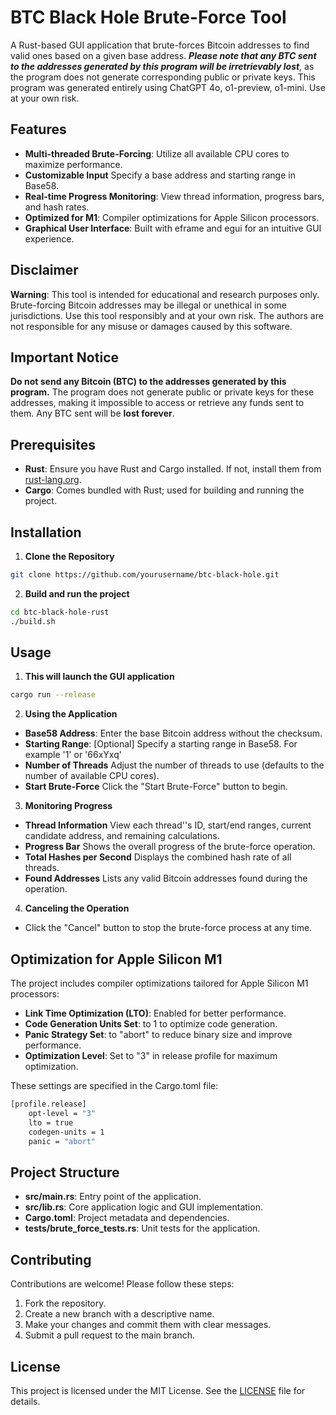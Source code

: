 BTC Black Hole Brute-Force Tool
===============================

A Rust-based GUI application that brute-forces Bitcoin addresses to find valid ones based on a given base address. ***Please note that any BTC sent to the addresses generated by this program will be irretrievably lost***, as the program does not generate corresponding public or private keys. This program was generated entirely using ChatGPT 4o, o1-preview, o1-mini. Use at your own risk.

Features
--------

* **Multi-threaded Brute-Forcing**: Utilize all available CPU cores to maximize performance.
* **Customizable Input** Specify a base address and starting range in Base58.
* **Real-time Progress Monitoring**: View thread information, progress bars, and hash rates.
* **Optimized for M1**: Compiler optimizations for Apple Silicon processors.
* **Graphical User Interface**: Built with eframe and egui for an intuitive GUI experience.

Disclaimer
----------

**Warning**: This tool is intended for educational and research purposes only. Brute-forcing Bitcoin addresses may be illegal or unethical in some jurisdictions. Use this tool responsibly and at your own risk. The authors are not responsible for any misuse or damages caused by this software.

Important Notice
----------------

**Do not send any Bitcoin (BTC) to the addresses generated by this program.** The program does not generate public or private keys for these addresses, making it impossible to access or retrieve any funds sent to them. Any BTC sent will be **lost forever**.

Prerequisites
-------------

* **Rust**: Ensure you have Rust and Cargo installed. If not, install them from [rust-lang.org](https://www.rust-lang.org/tools/install).
* **Cargo**: Comes bundled with Rust; used for building and running the project.

Installation
------------

1. **Clone the Repository**

```bash
git clone https://github.com/yourusername/btc-black-hole.git
```

2. **Build and run the project**

```bash
cd btc-black-hole-rust
./build.sh
```

Usage
-----

1. **This will launch the GUI application**

```bash
cargo run --release
```

2. **Using the Application**

* **Base58 Address**: Enter the base Bitcoin address without the checksum.
* **Starting Range**: [Optional] Specify a starting range in Base58. For example '1' or '66xYxq'
* **Number of Threads** Adjust the number of threads to use (defaults to the number of available CPU cores).
* **Start Brute-Force** Click the "Start Brute-Force" button to begin.

3. **Monitoring Progress**

* **Thread Information** View each thread''s ID, start/end ranges, current candidate address, and remaining calculations.
* **Progress Bar** Shows the overall progress of the brute-force operation.
* **Total Hashes per Second** Displays the combined hash rate of all threads.
* **Found Addresses** Lists any valid Bitcoin addresses found during the operation.

4. **Canceling the Operation**

* Click the "Cancel" button to stop the brute-force process at any time.

Optimization for Apple Silicon M1
---------------------------------

The project includes compiler optimizations tailored for Apple Silicon M1 processors:

* **Link Time Optimization (LTO)**: Enabled for better performance.
* **Code Generation Units Set**: to 1 to optimize code generation.
* **Panic Strategy Set**: to "abort" to reduce binary size and improve performance.
* **Optimization Level**: Set to "3" in release profile for maximum optimization.

These settings are specified in the Cargo.toml file:

```bash
[profile.release]
    opt-level = "3"
    lto = true
    codegen-units = 1
    panic = "abort"
```

Project Structure
-----------------

* **src/main.rs**: Entry point of the application.
* **src/lib.rs**: Core application logic and GUI implementation.
* **Cargo.toml**: Project metadata and dependencies.
* **tests/brute\_force\_tests.rs**: Unit tests for the application.

Contributing
------------

Contributions are welcome! Please follow these steps:

1. Fork the repository.
2. Create a new branch with a descriptive name.
3. Make your changes and commit them with clear messages.
4. Submit a pull request to the main branch.

License
-------

This project is licensed under the MIT License. See the [LICENSE](https://chatgpt.com/c/LICENSE) file for details.

